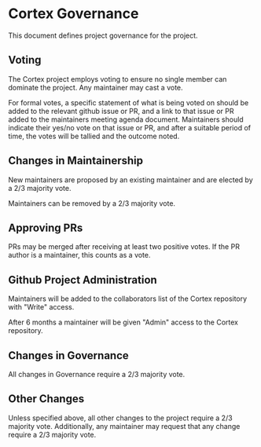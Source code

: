# Cortex Governance

This document defines project governance for the project.

## Voting

The Cortex project employs voting to ensure no single member can dominate the project. Any maintainer may cast a vote.

For formal votes, a specific statement of what is being voted on should be added to the relevant github issue or PR, and a link to that issue or PR added to the maintainers meeting agenda document.
Maintainers should indicate their yes/no vote on that issue or PR, and after a suitable period of time, the votes will be tallied and the outcome noted.

## Changes in Maintainership

New maintainers are proposed by an existing maintainer and are elected by a 2/3 majority vote.

Maintainers can be removed by a 2/3 majority vote.

## Approving PRs

PRs may be merged after receiving at least two positive votes. If the PR author is a maintainer, this counts as a vote.

## Github Project Administration

Maintainers will be added to the collaborators list of the Cortex repository with "Write" access.

After 6 months a maintainer will be given "Admin" access to the Cortex repository.

## Changes in Governance

All changes in Governance require a 2/3 majority vote.

## Other Changes

Unless specified above, all other changes to the project require a 2/3 majority vote.
Additionally, any maintainer may request that any change require a 2/3 majority vote.

